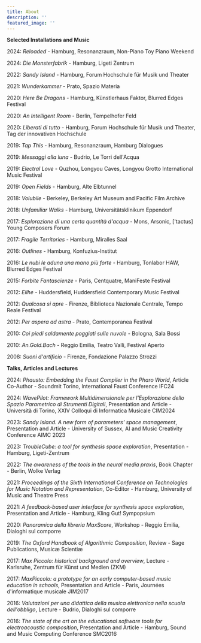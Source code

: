 ```yaml
---
title: About
description: ''
featured_image: ''
---
```


__Selected Installations and Music__

2024: _Reloaded_ - Hamburg, Resonanzraum, Non-Piano Toy Piano Weekend

2024: _Die Monsterfabrik_ - Hamburg, Ligeti Zentrum

2022: _Sandy Island_ - Hamburg, Forum Hochschule für Musik und Theater

2021: _Wunderkammer_ - Prato, Spazio Materia

2020: _Here Be Dragons_ - Hamburg, Künstlerhaus Faktor, Blurred Edges Festival

2020: _An Intelligent Room_ - Berlin, Tempelhofer Feld

2020: _Liberati di tutto_ - Hamburg, Forum Hochschule für Musik und Theater, Tag der innovativen Hochschule

2019: _Tap This_ - Hamburg, Resonanzraum, Hamburg Dialogues

2019: _Messaggi alla luna_ - Budrio, Le Torri dell'Acqua 

2019: _Electral Love_ - Quzhou, Longyou Caves, Longyou Grotto International Music Festival 

2019: _Open Fields_ - Hamburg, Alte Elbtunnel

2018: _Volubile_ - Berkeley, Berkeley Art Museum and Pacific Film Archive 

2018: _Unfamiliar Walks_ - Hamburg, Universitätsklinikum Eppendorf

2017: _Esplorazione di una certa quantità d'acqua_ - Mons, Arsonic, ['tactus] Young Composers Forum

2017: _Fragile Territories_ - Hamburg, Miralles Saal

2016: _Outlines_ - Hamburg, Konfuzius-Institut

2016: _Le nubi le aduna una mano più forte_ - Hamburg, Tonlabor HAW, Blurred Edges Festival

2015: _Forbite Fantascienze_ - Paris, Centquatre, ManiFeste Festival

2012: _Eilhe_ - Huddersfield, Huddersfield Contemporary Music Festival

2012: _Qualcosa si apre_ - Firenze, Biblioteca Nazionale Centrale, Tempo Reale Festival

2012: _Per aspera ad astra_ - Prato, Contemporanea Festival

2010: _Coi piedi saldamente poggiati sulle nuvole_ - Bologna, Sala Bossi

2010: _An.Gold.Bach_ - Reggio Emilia, Teatro Valli, Festival Aperto

2008: _Suoni d'artificio_ - Firenze, Fondazione Palazzo Strozzi




__Talks, Articles and Lectures__

2024: _Phausto: Embedding the Faust Compiler in the Pharo World_, Article Co-Author - Soundmit Torino, International Faust Conference IFC24

2024: _WavePilot: Framework Multidimensionale per l'Esplorazione dello Spazio Parametrico di Strumenti Digitali_, Presentation and Article - Università di Torino, XXIV Colloqui di Informatica Musicale CIM2024

2023: _Sandy Island. A new form of parameters' space management_, Presentation and Article - University of Sussex, AI and Music Creativity Conference AIMC 2023

2023: _TroubleCube: a tool for synthesis space exploration_, Presentation - Hamburg, Ligeti-Zentrum 

2022: _The awareness of the tools in the neural media praxis_, Book Chapter - Berlin, Wolke Verlag

2021: _Proceedings of the Sixth International Conference on Technologies for Music Notation and Representation_, Co-Editor - Hamburg, University of Music and Theatre Press

2021: _A feedback-based user interface for synthesis space exploration_, Presentation and Article - Hamburg, Kling Gut! Sympopsium

2020: _Panoramica della libreria MaxScore_, Workshop - Reggio Emilia, Dialoghi sul comporre

2019: _The Oxford Handbook of Algorithmic Composition_, Review - Sage Publications, Musicæ Scientiæ

2017: _Max Piccolo: historical background and overview_, Lecture - Karlsruhe, Zentrum für Künst und Medien (ZKM)

2017: _MaxPiccolo: a prototype for an early computer-based music education in schools_, Presentation and Article - Paris, Journées d'informatique musicale JIM2017

2016: _Valutazioni per una didattica della musica elettronica nella scuola dell'obbligo_, Lecture - Budrio, Dialoghi sul comporre

2016: _The state of the art on the educational software tools for electroacoustic composition_, Presentation and Article - Hamburg, Sound and Music Computing Conference SMC2016